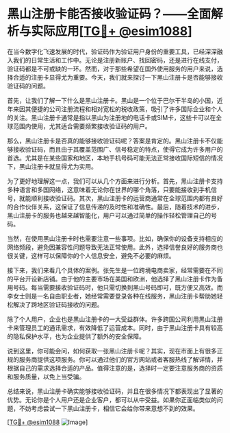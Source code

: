 # 黑山注册卡能否接收验证码？——全面解析与实际应用[[TG💪+ @esim1088](https://t.me/s/esim1088)]

在当今数字化飞速发展的时代，验证码作为验证用户身份的重要工具，已经深深融入我们的日常生活和工作中。无论是注册新账户、找回密码，还是进行在线支付，验证码都是不可或缺的一环。然而，对于那些希望在国外使用服务的用户来说，选择合适的注册卡显得尤为重要。今天，我们就来探讨一下黑山注册卡是否能够接收验证码的问题。

首先，让我们了解一下什么是黑山注册卡。黑山是一个位于巴尔干半岛的小国，近年来因其便捷的公司注册流程和相对宽松的税收政策，吸引了许多国际企业和个人的关注。黑山注册卡通常是指以黑山为注册地的电话卡或SIM卡，这些卡可以在全球范围内使用，尤其适合需要频繁接收验证码的用户。

那么，黑山注册卡是否真的能够接收验证码呢？答案是肯定的。黑山注册卡不仅能够接收验证码，而且由于其覆盖范围广、信号稳定的特点，使得它成为许多用户的首选。尤其是在某些国家和地区，本地手机号码可能无法正常接收国际短信的情况下，黑山注册卡就显得尤为实用。

为了更好地理解这一点，我们可以从几个方面来进行分析。首先，黑山注册卡支持多种语言和多国网络，这意味着无论你在世界的哪个角落，只要能接收到手机信号，就能顺利接收验证码。其次，黑山注册卡的运营商通常在全球范围内都有良好的合作伙伴关系，这保证了信息传递的及时性和准确性。最后，随着技术的进步，黑山注册卡的服务也越来越智能化，用户可以通过简单的操作轻松管理自己的号码。

当然，在使用黑山注册卡时也需要注意一些事项。比如，确保你的设备支持相应的网络频段，避免因兼容性问题导致无法正常使用。此外，选择信誉良好的服务商也很关键，这样可以保障你的个人信息安全，避免不必要的麻烦。

接下来，我们来看几个具体的案例。张先生是一位跨境电商卖家，经常需要在不同的平台开设新店铺。由于他的主要市场在美国和欧洲，他选择了黑山注册卡作为备用号码。每当需要接收验证码时，他只需切换到黑山号码即可，既方便又高效。而李女士则是一名自由职业者，她经常需要登录各种在线服务，黑山注册卡帮助她轻松解决了跨地区验证码接收的问题。

除了个人用户，企业也是黑山注册卡的一大受益群体。许多跨国公司利用黑山注册卡来管理员工的通讯需求，有效降低了运营成本。同时，由于黑山注册卡具有较高的隐私保护水平，也为企业提供了额外的安全保障。

说到这里，你可能会问，如何获取一张黑山注册卡呢？其实，现在市面上有很多正规的服务商提供这项服务。你可以通过他们的官方网站或者客服热线了解详情，并根据自己的需求选择合适的产品。值得注意的是，选择时一定要注意服务商的资质和服务质量，以免上当受骗。

总结来说，黑山注册卡确实能够接收验证码，并且在很多情况下都表现出了显著的优势。无论你是个人用户还是企业客户，都可以从中受益。如果你正面临类似的问题，不妨考虑尝试一下黑山注册卡，相信它会给你带来意想不到的效果。

[[TG💪+ @esim1088](https://t.me/s/esim1088) ![Image](https://i.postimg.cc/4NQfJmqS/Snipaste-2025-05-13-00-14-12.png)]
